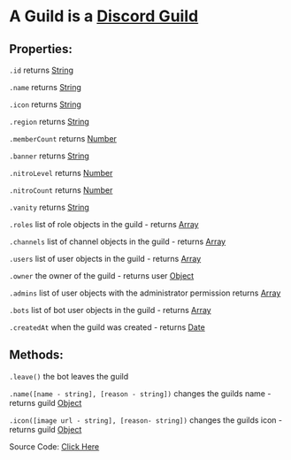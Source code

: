# A Guild is a [Discord Guild](https://discord.com/developers/docs/resources/guild)

## Properties: 

`.id` returns [String](https://javascript.info/types#string)

`.name` returns [String](https://javascript.info/types#string)

`.icon` returns [String](https://javascript.info/types#string)

`.region` returns [String](https://javascript.info/types#string)

`.memberCount` returns [Number](https://javascript.info/types#number)

`.banner` returns [String](https://javascript.info/types#string)

`.nitroLevel` returns [Number](https://javascript.info/types#number)

`.nitroCount` returns [Number](https://javascript.info/types#number)

`.vanity` returns [String](https://javascript.info/types#string)

`.roles` list of role objects in the guild - returns [Array](https://javascript.info/array)

`.channels` list of channel objects in the guild - returns [Array](https://javascript.info/array)

`.users` list of user objects in the guild - returns [Array](https://javascript.info/array)

`.owner` the owner of the guild - returns user [Object](https://javascript.info/object)

`.admins` list of user objects with the administrator permission returns [Array](https://javascript.info/array)

`.bots` list of bot user objects in the guild - returns [Array](https://javascript.info/array)

`.createdAt` when the guild was created - returns [Date](https://javascript.info/date)


## Methods:

`.leave()` the bot leaves the guild

`.name([name - string], [reason - string])` changes the guilds name - returns guild [Object](https://javascript.info/object)

`.icon([image url - string], [reason- string])` changes the guilds icon - returns guild [Object](https://javascript.info/object)




Source Code: [Click Here](https://github.com/discordjslib/discordjslib/tree/main/lib/Classes/Guild)
